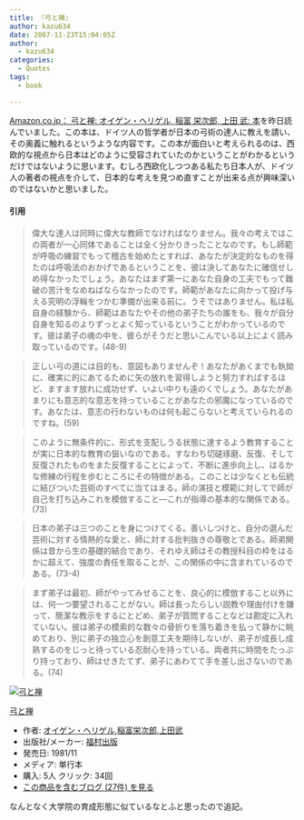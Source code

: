 ```yaml
---
title: 『弓と禅』
author: kazu634
date: 2007-11-23T15:04:05Z
author:
  - kazu634
categories:
  - Quotes
tags:
  - book

---
```

<div class="section">
<p>
<a href="http://www.amazon.co.jp/%E5%BC%93%E3%81%A8%E7%A6%85-%E6%94%B9%E7%89%88-%E3%82%AA%E3%82%A4%E3%82%B2%E3%83%B3%E3%83%BB%E3%83%98%E3%83%AA%E3%82%B2%E3%83%AB/dp/4571300271" onclick="__gaTracker('send', 'event', 'outbound-article', 'http://www.amazon.co.jp/%E5%BC%93%E3%81%A8%E7%A6%85-%E6%94%B9%E7%89%88-%E3%82%AA%E3%82%A4%E3%82%B2%E3%83%B3%E3%83%BB%E3%83%98%E3%83%AA%E3%82%B2%E3%83%AB/dp/4571300271', 'Amazon.co.jp： 弓と禅: オイゲン・ヘリゲル, 稲富 栄次郎, 上田 武: 本');" target="_blank">Amazon.co.jp： 弓と禅: オイゲン・ヘリゲル, 稲富 栄次郎, 上田 武: 本</a>を昨日読んでいました。この本は、ドイツ人の哲学者が日本の弓術の達人に教えを請い、その奥義に触れるというような内容です。この本が面白いと考えられるのは、西欧的な視点から日本はどのように受容されていたのかということがわかるというだけではないように思います。むしろ西欧化しつつある私たち日本人が、ドイツ人の著者の視点を介して、日本的な考えを見つめ直すことが出来る点が興味深いのではないかと思いました。
</p>

<h4>
    引用
</h4>

<blockquote>
<p>
      偉大な達人は同時に偉大な教師でなければなりません。我々の考えではこの両者が一心同体であることは全く分かりきったことなのです。もし師範が呼吸の練習でもって稽古を始めたとすれば、あなたが決定的なものを得たのは呼吸法のおかげであるということを、彼は決してあなたに確信せしめ得なかったでしょう。あなたはまず第一にあなた自身の工夫でもって難破の苦汁をなめねばならなかったのです。師範があなたに向かって投げ与える究明の浮輪をつかむ準備が出来る前に。うそではありません。私は私自身の経験から、師範はあなたやその他の弟子たちの誰をも、我々が自分自身を知るのよりずっとよく知っているということがわかっているのです。彼は弟子の魂の中を、彼らがそうだと思いこんでいる以上によく読み取っているのです。(48-9)
</p>
</blockquote>

<blockquote>
<p>
      正しい弓の道には目的も、意図もありませんぞ！あなたがあくまでも執拗に、確実に的にあてるために矢の放れを習得しようと努力すればするほど、ますます放れに成功せず、いよい中りも遠のくでしょう。あなたがあまりにも意志的な意志を持っていることがあなたの邪魔になっているのです。あなたは、意志の行わないものは何も起こらないと考えていられるのですね。(59)
</p>
</blockquote>

<blockquote>
<p>
      このように無条件的に、形式を支配しうる状態に達するよう教育することが実に日本的な教育の狙いなのである。すなわち切磋琢磨、反復、そして反復されたものをまた反復することによって、不断に進歩向上し、はるかな修練の行程を歩むところにその特徴がある。このことは少なくとも伝統に結びついた芸術のすべてに当てはまる。師の演技と模範に対してで師が自己を打ち込みこれを模倣すること―これが指導の基本的な関係である。(73)
</p>
</blockquote>

<blockquote>
<p>
      日本の弟子は三つのことを身につけてくる。善いしつけと、自分の選んだ芸術に対する情熱的な愛と、師に対する批判抜きの尊敬とである。師弟関係は昔から生の基礎的結合であり、それゆえ師はその教授科目の枠をはるかに超えて、強度の責任を取ることが、この関係の中に含まれているのである。(73-4)
</p>
</blockquote>

<blockquote>
<p>
      まず弟子は最初、師がやってみせることを、良心的に模倣すること以外には、何一つ要望されることがない。師は長ったらしい説教や理由付けを嫌って、簡潔な教示をするにとどめ、弟子が質問することなどは勘定に入れていない。彼は弟子の模索的な数々の骨折りを落ち着きを払って静かに眺めており、別に弟子の独立心を創意工夫を期待しないが、弟子が成長し成熟するのをじっと待っている忍耐心を持っている。両者共に時間をたっぷり持っており、師はせきたてず、弟子にあわてて手を差し出さないのである。(74)
</p>
</blockquote>

<div class="hatena-asin-detail">
<a href="http://www.amazon.co.jp/dp/4571300271/?tag=hatena_st1-22&ascsubtag=d-7ibv" onclick="__gaTracker('send', 'event', 'outbound-article', 'http://www.amazon.co.jp/dp/4571300271/?tag=hatena_st1-22&ascsubtag=d-7ibv', '');"><img src="https://images-na.ssl-images-amazon.com/images/I/41hr6DP3PKL._SL160_.jpg" class="hatena-asin-detail-image" alt="弓と禅" title="弓と禅" /></a></p>

<div class="hatena-asin-detail-info">
<p class="hatena-asin-detail-title">
<a href="http://www.amazon.co.jp/dp/4571300271/?tag=hatena_st1-22&ascsubtag=d-7ibv" onclick="__gaTracker('send', 'event', 'outbound-article', 'http://www.amazon.co.jp/dp/4571300271/?tag=hatena_st1-22&ascsubtag=d-7ibv', '弓と禅');">弓と禅</a>
</p>

<ul>
<li>
<span class="hatena-asin-detail-label">作者:</span> <a href="http://d.hatena.ne.jp/keyword/%A5%AA%A5%A4%A5%B2%A5%F3%A1%A6%A5%D8%A5%EA%A5%B2%A5%EB" onclick="__gaTracker('send', 'event', 'outbound-article', 'http://d.hatena.ne.jp/keyword/%A5%AA%A5%A4%A5%B2%A5%F3%A1%A6%A5%D8%A5%EA%A5%B2%A5%EB', 'オイゲン・ヘリゲル');" class="keyword">オイゲン・ヘリゲル</a>,<a href="http://d.hatena.ne.jp/keyword/%B0%F0%C9%D9%B1%C9%BC%A1%CF%BA" onclick="__gaTracker('send', 'event', 'outbound-article', 'http://d.hatena.ne.jp/keyword/%B0%F0%C9%D9%B1%C9%BC%A1%CF%BA', '稲富栄次郎');" class="keyword">稲富栄次郎</a>,<a href="http://d.hatena.ne.jp/keyword/%BE%E5%C5%C4%C9%F0" onclick="__gaTracker('send', 'event', 'outbound-article', 'http://d.hatena.ne.jp/keyword/%BE%E5%C5%C4%C9%F0', '上田武');" class="keyword">上田武</a>
</li>
<li>
<span class="hatena-asin-detail-label">出版社/メーカー:</span> <a href="http://d.hatena.ne.jp/keyword/%CA%A1%C2%BC%BD%D0%C8%C7" onclick="__gaTracker('send', 'event', 'outbound-article', 'http://d.hatena.ne.jp/keyword/%CA%A1%C2%BC%BD%D0%C8%C7', '福村出版');" class="keyword">福村出版</a>
</li>
<li>
<span class="hatena-asin-detail-label">発売日:</span> 1981/11
</li>
<li>
<span class="hatena-asin-detail-label">メディア:</span> 単行本
</li>
<li>
<span class="hatena-asin-detail-label">購入</span>: 5人 <span class="hatena-asin-detail-label">クリック</span>: 34回
</li>
<li>
<a href="http://d.hatena.ne.jp/asin/4571300271" onclick="__gaTracker('send', 'event', 'outbound-article', 'http://d.hatena.ne.jp/asin/4571300271', 'この商品を含むブログ (27件) を見る');" target="_blank">この商品を含むブログ (27件) を見る</a>
</li>
</ul>
</div>

<div class="hatena-asin-detail-foot">
</div>
</div>

<p>
<a name="seemore"></a>
</p>

<p>
    なんとなく大学院の育成形態に似ているなとふと思ったので追記。
</p>
</div>
